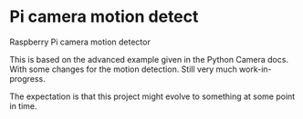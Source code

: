 # Pi camera motion detect
Raspberry Pi camera motion detector

This is based on the advanced example given in the Python Camera docs. With some changes for the motion detection. Still very much work-in-progress.

The expectation is that this project might evolve to something at some point in time.